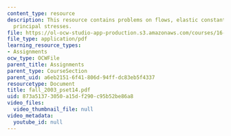 ```yaml
---
content_type: resource
description: This resource contains problems on flows, elastic constants and in-plane
  principal stresses.
file: https://ol-ocw-studio-app-production.s3.amazonaws.com/courses/16-01-unified-engineering-i-ii-iii-iv-fall-2005-spring-2006/873a51373050a15df290c95b52be86a8_fall_2003_pset14.pdf
file_type: application/pdf
learning_resource_types:
- Assignments
ocw_type: OCWFile
parent_title: Assignments
parent_type: CourseSection
parent_uid: a6eb2151-6f41-806d-94ff-dc83eb5f4337
resourcetype: Document
title: fall_2003_pset14.pdf
uid: 873a5137-3050-a15d-f290-c95b52be86a8
video_files:
  video_thumbnail_file: null
video_metadata:
  youtube_id: null
---
```

